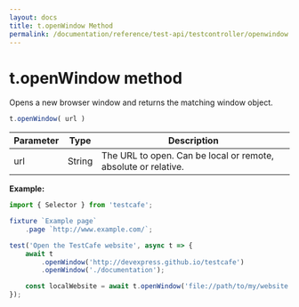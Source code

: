 ```yaml
---
layout: docs
title: t.openWindow Method
permalink: /documentation/reference/test-api/testcontroller/openwindow.html
---
```


# t.openWindow method

Opens a new browser window and returns the matching window object.

```js
t.openWindow( url )
```

Parameter | Type | Description
--------- | ---- | ------------
url | String | The URL to open. Can be local or remote, absolute or relative.

**Example:**

```js
import { Selector } from 'testcafe';

fixture `Example page`
    .page `http://www.example.com/`;

test('Open the TestCafe website', async t => {
    await t
        .openWindow('http://devexpress.github.io/testcafe')
        .openWindow('./documentation');

    const localWebsite = await t.openWindow('file://path/to/my/website');
});
```
